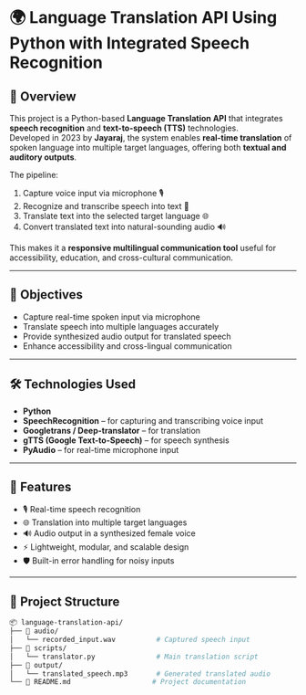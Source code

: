 # 🌍 Language Translation API Using Python with Integrated Speech Recognition

## 📌 Overview
This project is a Python-based **Language Translation API** that integrates **speech recognition** and **text-to-speech (TTS)** technologies.  
Developed in 2023 by **Jayaraj**, the system enables **real-time translation** of spoken language into multiple target languages, offering both **textual and auditory outputs**.

The pipeline:
1. Capture voice input via microphone 🎙️  
2. Recognize and transcribe speech into text 📝  
3. Translate text into the selected target language 🌐  
4. Convert translated text into natural-sounding audio 🔊  

This makes it a **responsive multilingual communication tool** useful for accessibility, education, and cross-cultural communication.

---

## 🎯 Objectives
- Capture real-time spoken input via microphone  
- Translate speech into multiple languages accurately  
- Provide synthesized audio output for translated speech  
- Enhance accessibility and cross-lingual communication  

---

## 🛠️ Technologies Used
- **Python**
- **SpeechRecognition** – for capturing and transcribing voice input  
- **Googletrans / Deep-translator** – for translation  
- **gTTS (Google Text-to-Speech)** – for speech synthesis  
- **PyAudio** – for real-time microphone input  

---

## 🚀 Features
- 🎙️ Real-time speech recognition  
- 🌐 Translation into multiple target languages  
- 🔊 Audio output in a synthesized female voice  
- ⚡ Lightweight, modular, and scalable design  
- 🛡️ Built-in error handling for noisy inputs  

---

## 📂 Project Structure
```bash
📦 language-translation-api/
├── 📂 audio/
│   └── recorded_input.wav          # Captured speech input
├── 📂 scripts/
│   └── translator.py               # Main translation script
├── 📂 output/
│   └── translated_speech.mp3       # Generated translated audio
└── 📄 README.md                    # Project documentation
